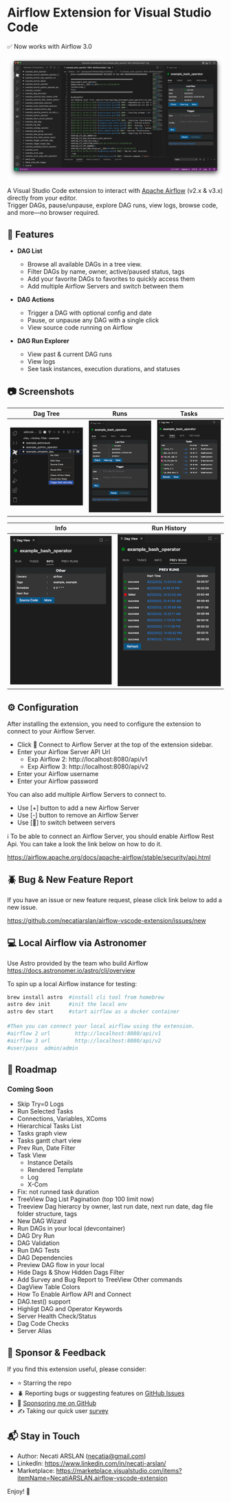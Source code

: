 # Airflow Extension for Visual Studio Code
✅ Now works with Airflow 3.0

![screenshoot](./docs/airflow-extension.png)



A Visual Studio Code extension to interact with [Apache Airflow](https://airflow.apache.org/) (v2.x & v3.x) directly from your editor.  
Trigger DAGs, pause/unpause, explore DAG runs, view logs, browse code, and more—no browser required.

## 🔑 Features

- **DAG List**  
  - Browse all available DAGs in a tree view.
  - Filter DAGs by name, owner, active/paused status, tags
  - Add your favorite DAGs to favorites to quickly access them
  - Add multiple Airflow Servers and switch between them

- **DAG Actions**  
  - Trigger a DAG with optional config and date
  - Pause, or unpause any DAG with a single click
  - View source code running on Airflow

- **DAG Run Explorer**  
  - View past & current DAG runs  
  - View logs  
  - See task instances, execution durations, and statuses

## 📷 Screenshots

| Dag Tree | Runs | Tasks |
| ----------- | ----------- | ----------- |
| ![screenshoot](./docs/dagview-dagtree.png) | ![screenshoot](./docs/dagview-run.png) | ![screenshoot](./docs/dagview-tasks.png) |


| Info | Run History |
| ----------- | ----------- |
| ![screenshoot](./docs/dagview-info.png) | ![screenshoot](./docs/dagview-prevruns.png) |


## ⚙️ Configuration
After installing the extension, you need to configure the extension to connect to your Airflow Server.
- Click 🔌 Connect to Airflow Server at the top of the extension sidebar.
- Enter your Airflow Server API Url
    - Exp Airflow 2: http://localhost:8080/api/v1
    - Exp Airflow 3: http://localhost:8080/api/v2
- Enter your Airflow username
- Enter your Airflow password

You can also add multiple Airflow Servers to connect to.
- Use [+] button to add a new Airflow Server
- Use [-] button to remove an Airflow Server
- Use [🔌] to switch between servers


ℹ️ To be able to connect an Airflow Server, you should enable Airflow Rest Api.
You can take a look the link below on how to do it.

https://airflow.apache.org/docs/apache-airflow/stable/security/api.html


## 🪲 Bug & New Feature Report

If you have an issue or new feature request, please click link below to add a new issue.

https://github.com/necatiarslan/airflow-vscode-extension/issues/new

## 💻 Local Airflow via Astronomer
Use Astro provided by the team who build Airflow 
https://docs.astronomer.io/astro/cli/overview

To spin up a local Airflow instance for testing:

```bash 
brew install astro  #install cli tool from homebrew
astro dev init      #init the local env
astro dev start     #start airflow as a docker container

#Then you can connect your local airflow using the extension.
#airflow 2 url        http://localhost:8080/api/v1
#airflow 3 url        http://localhost:8080/api/v2
#user/pass  admin/admin
```

## 📝 Roadmap

### Coming Soon
- Skip Try=0 Logs
- Run Selected Tasks
- Connections, Variables, XComs
- Hierarchical Tasks List
- Tasks graph view
- Tasks gantt chart view
- Prev Run, Date Filter
- Task View
    - Instance Details
    - Rendered Template
    - Log
    - X-Com
- Fix: not runned task duration
- TreeView Dag List Pagination (top 100 limit now)
- Treeview Dag hierarcy by owner, last run date, next run date, dag file folder structure, tags
- New DAG Wizard
- Run DAGs in your local (devcontainer)
- DAG Dry Run
- DAG Validation
- Run DAG Tests
- DAG Dependencies
- Preview DAG flow in your local
- Hide Dags & Show Hidden Dags Filter
- Add Survey and Bug Report to TreeView Other commands
- DagView Table Colors
- How To Enable Airflow API and Connect
- DAG.test() support
- Highligt DAG and Operator Keywords
- Server Health Check/Status
- Dag Code Checks
- Server Alias


## 💖 Sponsor & Feedback

If you find this extension useful, please consider:
- ⭐️ Starring the repo
- 🪲 Reporting bugs or suggesting features on [GitHub Issues](https://github.com/necatiarslan/airflow-vscode-extension/issues/new)
- 💖 [Sponsoring me on GitHub](https://github.com/sponsors/necatiarslan)
- ✍️ Taking our quick user [survey](https://docs.google.com/forms/d/e/1FAIpQLSevcgFSUgc0anMMbZUp5CXNot2zyQDIiN6bkzc0lbWugolVkg/viewform)

## 📬 Stay in Touch

- Author: Necati ARSLAN (necatia@gmail.com)
- LinkedIn: https://www.linkedin.com/in/necati-arslan/
- Marketplace: https://marketplace.visualstudio.com/items?itemName=NecatiARSLAN.airflow-vscode-extension

Enjoy! 🚀

